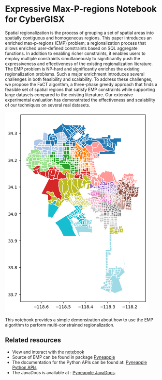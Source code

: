 # Expressive Max-P-regions Notebook for CyberGISX

Spatial regionalization is the process of grouping a set of spatial areas into spatially contiguous and homogeneous regions. This paper introduces an enriched max-p-regions (EMP) problem; a regionalization process that allows enriched user-defined constraints based on SQL aggregate functions. In addition to enabling richer constraints, it enables users to employ multiple constraints simultaneously to significantly push the expressiveness and effectiveness of the existing regionalization literature. The EMP problem is NP-hard and significantly enriches the existing regionalization problems. Such a major enrichment introduces several challenges in both feasibility and scalability. To address these challenges, we propose the FaCT algorithm, a three-phase greedy approach that finds a feasible set of spatial regions that satisfy EMP constraints while supporting large datasets compared to the existing literature. Our extensive experimental evaluation has demonstrated the effectiveness and scalability of our techniques on several real datasets.

![EMP partition of LA city](imgs/EMP.png)

This notebook provides a simple demonstration about how to use the EMP algorithm to perform multi-constrained regionalization.

## Related resources

- View and interact with the [notebook](https://cybergisxhub.cigi.illinois.edu/notebook/expressive-max-p-regions-algorithm/)
- Source of EMP can be found in package [Pyneapple](https://github.com/MagdyLab/Pyneapple)
- The documentation for the Python APIs can be found at: [Pyneapple Python APIs](https://pyneapple.readthedocs.io/)
- The JavaDocs is available at : [Pyneapple JavaDocs](https://github.com/MagdyLab/Pyneapple/tree/main/JavaDoc).
